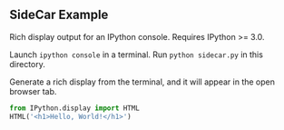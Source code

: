SideCar Example
---------------

Rich display output for an IPython console.  Requires IPython >= 3.0.

Launch `ipython console` in a terminal.
Run `python sidecar.py` in this directory.

Generate a rich display from the terminal, and it will appear in the
open browser tab.


```python
from IPython.display import HTML
HTML('<h1>Hello, World!</h1>')
```
